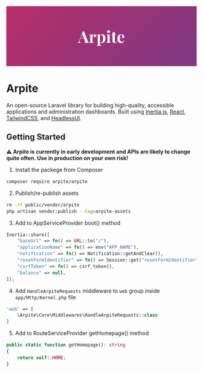 <a href="https://arpite.dev" >
  <img alt="Arpite hero image" src="./.github/HeroImage.png">
</a>

# Arpite

An open-source Laravel library for building high-quality, accessible applications and administration dashboards. Built using [Inertia.js](https://inertiajs.com/), [React](https://reactjs.org/), [TailwindCSS](https://tailwindcss.com/), and [HeadlessUI](https://headlessui.com/).

## Getting Started

**⚠️ Arpite is currently in early development and APIs are likely to change quite often. Use in production on your own risk!**

1. Install the packege from Composer

```bash
composer require arpite/arpite
```

2. Publish/re-publish assets

```bash
rm -rf public/vendor/arpite
php artisan vendor:publish --tag=arpite-assets
```

3. Add to AppServiceProvider boot() method

```php
Inertia::share([
	"baseUrl" => fn() => URL::to("/"),
	"applicationName" => fn() => env("APP_NAME"),
	"notification" => fn() => Notification::getAndClear(),
	"resetFormIdentifier" => fn() => Session::get("resetFormIdentifier"),
	"csrfToken" => fn() => csrf_token(),
	"balance" => null,
]);
```

4. Add `HandleArpiteRequests` middleware to `web` group inside `app/Http/Kernel.php` file

```php
'web' => [
    \Arpite\Core\Middlewares\HandleArpiteRequests::class
]
```

5. Add to RouteServiceProvider getHomepage() method

```php
public static function getHomepage(): string
{
    return self::HOME;
}
```

